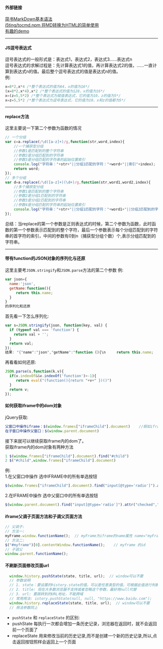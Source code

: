 #### 外部链接
[简书MarkDown基本语法](https://www.jianshu.com/p/191d1e21f7ed)  
[i5ting/tocmd.npm 将MD转换为HTML的简单使用](https://blog.csdn.net/jackie_bobo/article/details/79213988)  
[有趣的demo](http://whxaxes.github.io/canvas-test/menu.html)    

****	

#### JS逗号表达式
逗号表达式的一般形式是：表达式1，表达式2，表达式3……表达式n   
逗号表达式的求解过程是：先计算表达式1的值，再计算表达式2的值，……一直计算到表达式n的值。最后整个逗号表达式的值是表达式n的值。   
例:
```js
x=8*2,x*4 /*整个表达式的值为64，x的值为16*/ 
(x=8*2,x*4),x*2 /*整个表达式的值为128，x的值为16*/ 
x=(z=5,5*2) /*整个表达式为赋值表达式，它的值为10，z的值为5*/ 
x=z=5,5*2 /*整个表达式为逗号表达式，它的值为10，x和z的值都为5*/ 
```
****	

#### replace方法		
这里主要说一下第二个参数为函数的情况
```js
// 一个分组
var c=a.replace(/\d([a-z]+)/g,function(str,word,index){
	//一个捕获型分组
	//参数1是匹配到的整个字符串
	//参数2是分组匹配到的字符串
	//参数3是分组匹配的字符串的起始位置索引
	console.log("字符串："+str+"||分组1匹配的字符："+word+"||索引"+index);
	return word;
});
// 多个分组
var d=a.replace(/\d([a-z]+)(\d+)/g,function(str,word1,word2,index){
	//多个捕获型分组
	//参数1是匹配到的整个字符串
	//参数2是分组1匹配到的字符串
	//参数3是分组2匹配到的字符串
	//参数4是分组匹配的字符串的起始位置索引
	console.log("字符串："+str+"||分组1匹配的字符："+word1+"||分组2匹配到的字符："+word2+"||索引："+index);
});
```
总结：当replace的第一个参数是正则表达式的时候，第二个参数为函数，此时函数的第一个参数表示匹配到的整个字符，最后一个参数表示每个分组匹配到的字符串的首字符的索引，中间的参数有0到n（捕获型分组个数）个,表示分组匹配到的字符串。		
****	

#### 带有function的JSON对象的序列化与还原  
这里主要考`JSON.stringify`和`JSON.parse`方法的第二个参数
例:  
```js
var json={
  name:'json',
  getName:function(){
     return this.name;   
  }
}
的序列化和还原
```
首先看一下怎么序列化:  
```js
var s=JSON.stringify(json, function(key, val) {
  if (typeof val === 'function') {
    return val + '';
  }
  return val;
});
结果: "{"name":"json","getName":"function (){\n     return this.name;   \n  }"}"
```
再看看如何还原:  
```js
JSON.parse(s,function(k,v){
  if(v.indexOf&&v.indexOf('function')>-1){
     return eval("(function(){return "+v+" })()")
  }
  return v;
});
```


#### 如何获取iframe中的dom对象
jQuery获取:  
```js
父窗口中操作iframe：$(window.frames["iframeChild"].document)    //假如iframe的id为iframeChild   
在子窗口中操作父窗口：$(window.parent.document)  
```

接下来就可以继续获取iframe内的dom了。  
获取iframe内的dom对象有两种方法  
```js
1 $(window.frames["iframeChild"].document).find("#child")
2 $("#child",window.frames["iframeChild"].document)
```
例:  
1.在父窗口中操作 选中IFRAME中的所有单选按钮
```js
$(window.frames["iframeChild"].document).find("input[@type='radio']").attr("checked","true");
```
2.在IFRAME中操作 选中父窗口中的所有单选按钮
```js
$(window.parent.document).find("input[@type='radio']").attr("checked","true");
```

#### iframe父调子页面方法和子调父页面方法
```js
// 父调子:
// 方法一: 
myFrame.window.functionName();  // myFrame为iframe的name属性 name="myFrame", 有兼容性问题, 大部分浏览器不支持
// 方法二:
$("#myframe")[0].contentWindow.functionName();    // myframe 的id
// 子调父
window.parent.functionName();    
```

#### 不刷新页面修改页面url
```js
  window.history.pushState(state, title, url);  // window可以不要
  // 参数说明
  // 1. state：要设置的history.state的值，可以是任意类型的值，可根据此值进行判断执行想要的操作,一般设为null
  // 2. title: 现在大多数浏览器不支持或者忽略这个参数，最好用null代替
  // 3. url: 要跳转到的URL地址，不能跨域
  // 常用用法: istory.pushState(null, null, "https://www.baidu.com");
  window.history.replaceState(state, title, url);  // window可以不要
  // 用法参数同上
```
- `pushState` 和 `replaceState` 的区别:       
- pushState 每执行一次都会增加一条历史记录，浏览器在返回时，就不会返回前一个页面了  
- replaceState 用来修改当前的历史记录,而不是创建一个新的历史记录,所以,点击返回按钮照样会返回上一个页面  











